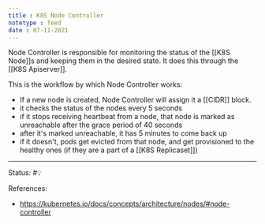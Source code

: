```yaml
---
title : K8S Node Controller
notetype : feed
date : 07-11-2021
---
```


Node Controller is responsible for monitoring the status of the [[K8S Node]]s and keeping them in the desired state. It does this through the [[K8S Apiserver]]. 

This is the workflow by which Node Controller works:
- If a new node is created, Node Controller will assign it a [[CIDR]] block.
- it checks the status of the nodes every 5 seconds
- if it stops receiving heartbeat from a node, that node is marked as unreachable after the grace period of 40 seconds
- after it's marked unreachable, it has 5 minutes to come back up
- if it doesn't, pods get evicted from that node, and get provisioned to the healthy ones (if they are a part of a [[K8S Replicaset]])

-----

Status: #💡 

References:
- https://kubernetes.io/docs/concepts/architecture/nodes/#node-controller
